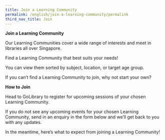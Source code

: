 ```yaml
---
title: Join a Learning Community
permalink: /english/join-a-learning-community/permalink
third_nav_title: Join
---
```


**Join a Learning Community**

Our Learning Communities cover a wide range of interests and meet in libraries all over Singapore. 

Find a Learning Community that best suits your needs! 

You can view them sorted by subject, location, or target age group.  

If you can’t find a Learning Community to join, why not start your own?



**How to Join**

Head to GoLibrary to register for upcoming sessions of your chosen Learning Community. 

If you do not see any upcoming events for your chosen Learning Community, send in an enquiry in the form below and we’ll get back to you with any updates.

In the meantime, here’s what to expect from joining a Learning Community!

